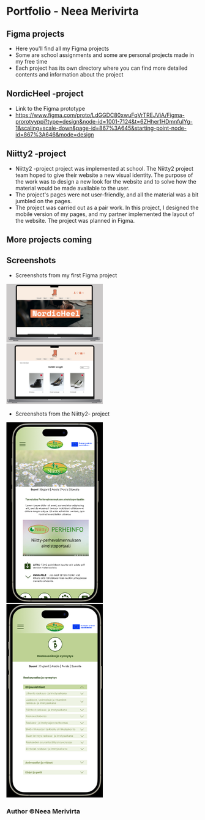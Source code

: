 # Portfolio - Neea Merivirta

## Figma projects

- Here you'll find all my Figma projects
- Some are school assignments and some are personal projects made in my free time
- Each project has its own directory where you can find more detailed contents and information about the project

## NordicHeel -project

- Link to the Figma prototype
- https://www.figma.com/proto/LdGGDC80xwuFqVrTREJViA/Figma-prorotyyppi?type=design&node-id=1001-7124&t=6ZHher1HDmnfuIYg-1&scaling=scale-down&page-id=867%3A645&starting-point-node-id=867%3A646&mode=design

## Niitty2 -project

- Niitty2 -project project was implemented at school. The Niitty2 project team hoped to give their website a new visual identity. The purpose of the work was to design a new look for the website and to solve how the material would be made available to the user.
- The project's pages were not user-friendly, and all the material was a bit jumbled on the pages.
- The project was carried out as a pair work. In this project, I designed the mobile version of my pages, and my partner implemented the layout of the website. The project was planned in Figma.

## More projects coming

## Screenshots

- Screenshots from my first Figma project

<img src="./figma.png" alt="Figma project - NordicHeel" width="50%" />

<img src="./figma2.png" alt="Figma project - NordicHeel" width="50%" />

- Screenshots from the Niitty2- project
  
<img src="./niitty2.png" alt="Niitty2 project - Frontpage" width="50%" />

<img src="./niitty2-2.png" alt="Niitty2 project - Material page" width="50%" />

### Author ©Neea Merivirta
